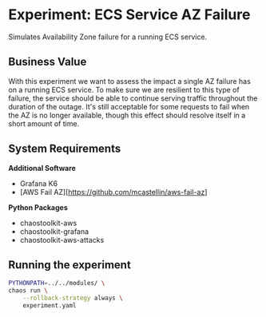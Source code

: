 # Experiment: ECS Service AZ Failure

Simulates Availability Zone failure for a running ECS service.

## Business Value

With this experiment we want to assess the impact a single AZ failure has
on a running ECS service. To make sure we are resilient to this type of failure,
the service should be able to continue serving traffic throughout the duration of
the outage. It's still acceptable for some requests to fail when the AZ is no longer
available, though this effect should resolve itself in a short amount of time.

## System Requirements

**Additional Software**

* Grafana K6
* [AWS Fail AZ][https://github.com/mcastellin/aws-fail-az]

**Python Packages**

* chaostoolkit-aws
* chaostoolkit-grafana
* chaostoolkit-aws-attacks

## Running the experiment

```bash
PYTHONPATH=../../modules/ \
chaos run \
    --rollback-strategy always \
    experiment.yaml
```
